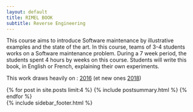 ```yaml
---
layout: default
title: RIMEL BOOK
subtitle: Reverse Engineering
---
```


This course aims to introduce Software maintenance by illustrative examples and the state of the art. In this course, teams of 3-4 students works on a Software maintenance problem. During a 7 week period, the students spent 4 hours by weeks on this course. Students will write this book, in English or French, explaining their own experiments.

This work draws heavily on : [2016](https://www.gitbook.com/book/delftswa/desosa2016/details) \(et new ones [2018](https://legacy.gitbook.com/book/delftswa/desosa2018/details)\)



<div class="span7">
{% for post in site.posts limit:4 %}
{% include postsummary.html %}
{% endfor %}
</div>
</span>





<span>
  {% include sidebar_footer.html %}
</span>

</div>
